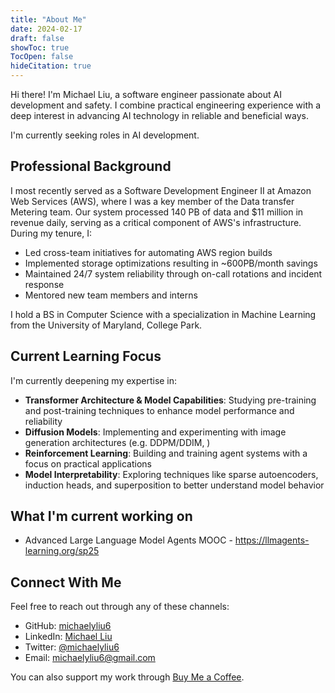 ```yaml
---
title: "About Me"
date: 2024-02-17
draft: false
showToc: true
TocOpen: false
hideCitation: true
---
```


Hi there! I'm Michael Liu, a software engineer passionate about AI development and safety. I combine practical engineering experience with a deep interest in advancing AI technology in reliable and beneficial ways.

I'm currently seeking roles in AI development.

## Professional Background

I most recently served as a Software Development Engineer II at Amazon Web Services (AWS), where I was a key member of the Data transfer Metering team. Our system processed 140 PB of data and $11 million in revenue daily, serving as a critical component of AWS's infrastructure. During my tenure, I:
- Led cross-team initiatives for automating AWS region builds
- Implemented storage optimizations resulting in ~600PB/month savings
- Maintained 24/7 system reliability through on-call rotations and incident response
- Mentored new team members and interns

I hold a BS in Computer Science with a specialization in Machine Learning from the University of Maryland, College Park.

<!-- ## Technical Interests -->

<!-- My current focus areas include:

- **AI Development**: Working on model capabilities, pre-training and post-training techniques, and AI applications
- **AI Safety & Interpretability**: Exploring areas such as induction heads, superposition, sparse autoencoders, and understanding neural networks beyond the black box approach
- **Software Engineering**: Building robust and scalable systems with a focus on reliability and performance -->

## Current Learning Focus

I'm currently deepening my expertise in:

- **Transformer Architecture & Model Capabilities**: Studying pre-training and post-training techniques to enhance model performance and reliability
- **Diffusion Models**: Implementing and experimenting with image generation architectures (e.g. DDPM/DDIM, )
- **Reinforcement Learning**: Building and training agent systems with a focus on practical applications
- **Model Interpretability**: Exploring techniques like sparse autoencoders, induction heads, and superposition to better understand model behavior

## What I'm current working on
- Advanced Large Language Model Agents MOOC - https://llmagents-learning.org/sp25




## Connect With Me

Feel free to reach out through any of these channels:

- GitHub: [michaelyliu6](https://github.com/michaelyliu6)
- LinkedIn: [Michael Liu](https://www.linkedin.com/in/michael-liu-a14932197/)
- Twitter: [@michaelyliu6](https://x.com/michaelyliu6)
- Email: [michaelyliu6@gmail.com](mailto:michaelyliu6@gmail.com)

You can also support my work through [Buy Me a Coffee](https://buymeacoffee.com/myliu6).